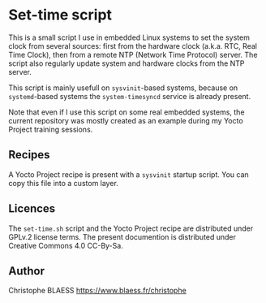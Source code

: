 # Set-time script

This is a small script I use in embedded Linux systems to set the system clock
from several sources: first from the hardware clock (a.k.a. RTC, Real Time
Clock), then from a remote NTP (Network Time Protocol) server. The script also
regularly update system and hardware clocks from the NTP server.

This script is mainly usefull on `sysvinit`-based systems, because on
`systemd`-based systems the `system-timesyncd` service is already present.

Note that even if I use this script on some real embedded systems, the current
repository was mostly created as an example during my Yocto Project training
sessions.


## Recipes

A Yocto Project recipe is present with a `sysvinit` startup script.
You can copy this file into a custom layer.


## Licences

The `set-time.sh` script and the Yocto Project recipe are distributed under
GPLv.2 license terms.
The present documention is distributed under Creative Commons 4.0 CC-By-Sa.


## Author

Christophe BLAESS 
https://www.blaess.fr/christophe

